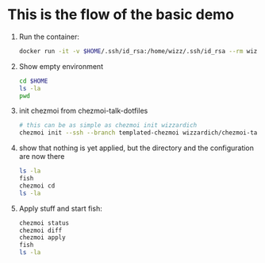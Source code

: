 # This is the flow of the basic demo

1. Run the container:

   ```sh
   docker run -it -v $HOME/.ssh/id_rsa:/home/wizz/.ssh/id_rsa --rm wizzardich/chezmoi:linux
   ```

2. Show empty environment

   ```sh
   cd $HOME
   ls -la
   pwd
   ```

3. init chezmoi from chezmoi-talk-dotfiles

   ```sh
   # this can be as simple as chezmoi init wizzardich
   chezmoi init --ssh --branch templated-chezmoi wizzardich/chezmoi-talk-dotfiles
   ```

4. show that nothing is yet applied, but the directory and the configuration are now there

   ```sh
   ls -la
   fish
   chezmoi cd 
   ls -la
   ```

5. Apply stuff and start fish:

   ```sh
   chezmoi status
   chezmoi diff
   chezmoi apply
   fish
   ls -la
   ```
